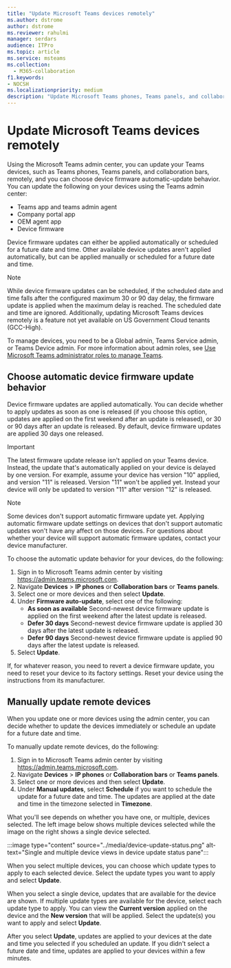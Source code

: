 ```yaml
---
title: "Update Microsoft Teams devices remotely"
ms.author: dstrome
author: dstrome
ms.reviewer: rahulmi
manager: serdars
audience: ITPro
ms.topic: article
ms.service: msteams
ms.collection: 
  - M365-collaboration
f1.keywords:
- NOCSH
ms.localizationpriority: medium
description: "Update Microsoft Teams phones, Teams panels, and collaboration bars remotely using the Teams admin center"
---
```


# Update Microsoft Teams devices remotely

Using the Microsoft Teams admin center, you can update your Teams devices, such as Teams phones, Teams panels, and collaboration bars, remotely, and you can choose device firmware automatic-update behavior. You can update the following on your devices using the Teams admin center:

- Teams app and teams admin agent
- Company portal app
- OEM agent app
- Device firmware

Device firmware updates can either be applied automatically or scheduled for a future date and time. Other available device updates aren't applied automatically, but can be applied manually or scheduled for a future date and time.

> [!NOTE]
> While device firmware updates can be scheduled, if the scheduled date and time falls after the configured maximum 30 or 90 day delay, the firmware update is applied when the maximum delay is reached. The scheduled date and time are ignored. Additionally, updating Microsoft Teams devices remotely is a feature not yet available on US Government Cloud tenants (GCC-High).

To manage devices, you need to be a Global admin, Teams Service admin, or Teams Device admin. For more information about admin roles, see [Use Microsoft Teams administrator roles to manage Teams](../using-admin-roles.md).

## Choose automatic device firmware update behavior

Device firmware updates are applied automatically. You can decide whether to apply updates as soon as one is released (if you choose this option, updates are applied on the first weekend after an update is released), or 30 or 90 days after an update is released. By default, device firmware updates are applied 30 days one released.

> [!IMPORTANT]
> The latest firmware update release isn't applied on your Teams device. Instead, the update that's automatically applied on your device is delayed by one version. For example, assume your device has version "10" applied, and version "11" is released. Version "11" won't be applied yet. Instead your device will only be updated to version "11" after version "12" is released.

> [!NOTE]
> Some devices don't support automatic firmware update yet. Applying automatic firmware update settings on devices that don't support automatic updates won't have any affect on those devices. For questions about whether your device will support automatic firmware updates, contact your device manufacturer.

To choose the automatic update behavior for your devices, do the following:

1. Sign in to Microsoft Teams admin center by visiting https://admin.teams.microsoft.com.
2. Navigate **Devices** > **IP phones** or **Collaboration bars** or **Teams panels**.
3. Select one or more devices and then select **Update**.
4. Under **Firmware auto-update**, select one of the following:
    - **As soon as available** Second-newest device firmware update is applied on the first weekend after the latest update is released.
    - **Defer 30 days** Second-newest device firmware update is applied 30 days after the latest update is released.
    - **Defer 90 days** Second-newest device firmware update is applied 90 days after the latest update is released.
5. Select **Update**.

If, for whatever reason, you need to revert a device firmware update, you need to reset your device to its factory settings. Reset your device using the instructions from its manufacturer.  

## Manually update remote devices

When you update one or more devices using the admin center, you can decide whether to update the devices immediately or schedule an update for a future date and time.

To manually update remote devices, do the following:

1. Sign in to Microsoft Teams admin center by visiting https://admin.teams.microsoft.com.
2. Navigate  **Devices** > **IP phones** or **Collaboration bars** or **Teams panels**.
3. Select one or more devices and then select **Update**.
4. Under **Manual updates**, select **Schedule** if you want to schedule the update for a future date and time. The updates are applied at the date and time in the timezone selected in **Timezone**.

What you'll see depends on whether you have one, or multiple, devices selected. The left image below shows multiple devices selected while the image on the right shows a single device selected.

:::image type="content" source="../media/device-update-status.png" alt-text="Single and multiple device views in device update status pane":::

When you select multiple devices, you can choose which update types to apply to each selected device. Select the update types you want to apply and select **Update**.

When you select a single device, updates that are available for the device are shown. If multiple update types are available for the device, select each update type to apply. You can view the **Current version** applied on the device and the **New version** that will be applied. Select the update(s) you want to apply and select **Update**.

After you select **Update**, updates are applied to your devices at the date and time you selected if you scheduled an update. If you didn't select a future date and time, updates are applied to your devices within a few minutes.
